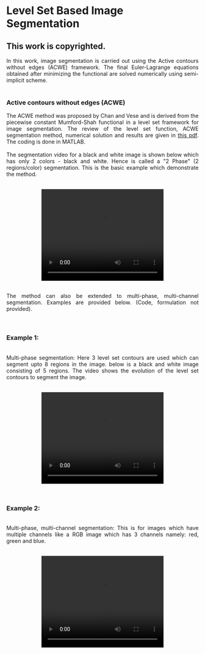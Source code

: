 # Level Set Based Image Segmentation
## This work is copyrighted.

<div style="text-align: justify"> 
In this work, image segmentation is carried out using the Active contours without edges (ACWE) framework. The final Euler-Lagrange equations obtained after minimizing the functional are solved numerically using semi-implicit scheme.
</div> 
<br/>

###  Active contours without edges (ACWE)
<div style="text-align: justify"> 
The ACWE method was proposed by Chan and Vese and is derived from the piecewise constant Mumford-Shah functional in a level set framework for image segmentation. The review of the level set function, ACWE segmentation method, numerical solution and results are given in <a href="Latex/ACWE.pdf" target="blank">this pdf</a>. 
The coding is done in MATLAB.
<br/>
<br/>
 The segmentation video for a black and white image is shown below which has only 2 colors - black and white. Hence is called a "2 Phase" (2 regions/color) segmentation. This is the basic example which demonstrate the method.
</div>

<br/>
<p align="center">
<video width="320" height="240" controls preload>
  <source src="videos/2phase_levelset.mp4">
</video>
</p>

<br/>
<div style="text-align: justify"> 
The method can also be extended to multi-phase, multi-channel segmentation. Examples are provided below. (Code, formulation not provided).
</div>
<br/>
<br/>

### Example 1: 
<br/>
<div style="text-align: justify"> 
Multi-phase segmentation: Here 3 level set contours are used which can segment upto 8 regions in the image. below is a black and white image consisting of 5 regions. The video shows the evolution of the level set contours to segment the image.
</div>
<br/>
<p align="center">
<video width="320" height="240" controls preload>
  <source src="videos/multiphase.mp4">
</video>
</p>
<br/>

### Example 2: 
<br/>
<div style="text-align: justify"> 
Multi-phase, multi-channel segmentation: This is for images which have multiple channels like a RGB image which has 3 channels namely: red, green and blue. 
</div>
<br/>
<p align="center">
<video width="320" height="240" controls preload>
  <source src="videos/RGB.mp4">
</video>
</p>
<br/>








